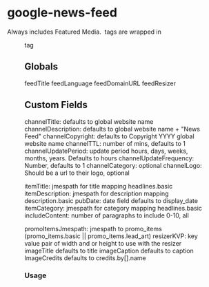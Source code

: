 # google-news-feed

Always includes Featured Media. <img> tags are wrapped in <figure> tag

## Globals

feedTitle
feedLanguage
feedDomainURL
feedResizer

## Custom Fields

channelTitle: defaults to global website name
channelDescription: defaults to global website name + "News Feed"
channelCopyright: defaults to Copyright YYYY global website name
channelTTL: number of mins, defaults to 1
channelUpdatePeriod: update period hours, days, weeks, months, years. Defaults to hours
channelUpdateFrequency: Number, defaults to 1
channelCategory: optional
channelLogo: Should be a url to their logo, optional

itemTitle: jmespath for title mapping headlines.basic
itemDescription: jmespath for description mapping description.basic
pubDate: date field defaults to display_date
itemCategory: jmespath for category mapping headlines.basic
includeContent: number of paragraphs to include 0-10, all

promoItemsJmespath: jmespath to promo_items (promo_items.basic || promo_items.lead_art)
resizerKVP: key value pair of width and or height to use with the resizer
imageTitle defaults to title
imageCaption defaults to caption
ImageCredits defaults to credits.by[].name

### Usage
